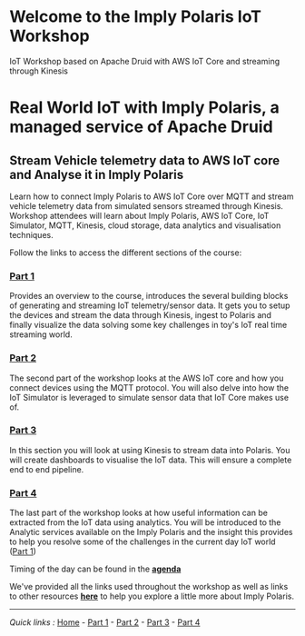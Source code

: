 # Welcome to the Imply Polaris IoT Workshop
IoT Workshop based on Apache Druid with AWS IoT Core and streaming through Kinesis 

# Real World IoT with Imply Polaris, a managed service of Apache Druid

## Stream Vehicle telemetry data to AWS IoT core and Analyse it in Imply Polaris

Learn how to connect Imply Polaris to AWS IoT Core over MQTT and stream vehicle telemetry data from simulated sensors streamed through Kinesis.  Workshop attendees will learn about Imply Polaris, AWS IoT Core, IoT Simulator, MQTT, Kinesis, cloud storage, data analytics and visualisation techniques.

Follow the links to access the different sections of the course:

### [Part 1](/part1/README.md)

Provides an overview to the course, introduces the several building blocks of generating and streaming IoT telemetry/sensor data.  It gets you to setup the devices and stream the data through Kinesis, ingest to Polaris and finally visualize the data solving some key challenges in toy's IoT real time streaming world.


### [Part 2](/part2/README.md)

The second part of the workshop looks at the AWS IoT core and how you connect devices using the MQTT protocol. You will also delve into how the IoT Simulator is leveraged to simulate sensor data that IoT Core makes use of. 

### [Part 3](/part3/README.md)

In this section you will look at using Kinesis to stream data into Polaris. You will create dashboards to visualise the IoT data.  This will ensure a complete end to end pipeline. 

### [Part 4](/part4/README.md)

The last part of the workshop looks at how useful information can be extracted from the IoT data using analytics.  You will be introduced to the Analytic services available on the Imply Polaris and the insight this provides to help you resolve some of the challenges in the current day IoT world ([Part 1](/part1/README.md))

Timing of the day can be found in the [**agenda**](/AGENDA.md)

We've provided all the links used throughout the workshop as well as links to other resources [**here**](/RESOURCES.md) to help you explore a little more about Imply Polaris.
***
*Quick links :*
[Home](/README.md) - [Part 1](/part1/README.md) - [Part 2](/part2/README.md) - [Part 3](/part3/README.md) - [Part 4](/part4/README.md)
